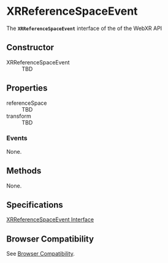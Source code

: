 # XRReferenceSpaceEvent

The **`XRReferenceSpaceEvent`** interface of the of the WebXR API 

## Constructor

<dl>
  <dt>XRReferenceSpaceEvent</dt>
  <dd>TBD</dd>
</dl>

## Properties

<dl>
  <dt>referenceSpace</dt>
  <dd>TBD</dd>
  <dt>transform</dt>
  <dd>TBD</dd>
</dl>

### Events

None.

## Methods

None.

## Specifications

[XRReferenceSpaceEvent Interface](https://www.w3.org/TR/webxr/#xrreferencespaceevent-interface)

## Browser Compatibility

See [Browser Compatibility](compatibility).
